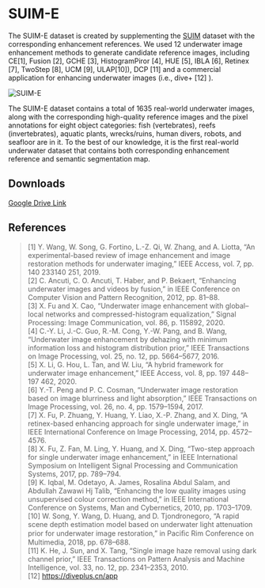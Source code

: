 # SUIM-E
The SUIM-E dataset is created by supplementing the [SUIM](https://github.com/xahidbuffon/SUIM) dataset with the corresponding enhancement references. We used 12 underwater image enhancement methods to generate candidate reference images, including CE[1], Fusion [2], GCHE [3], HistogramPiror [4], HUE [5], IBLA [6], Retinex [7], TwoStep [8], UCM [9], ULAP[10]), DCP [11] and a commercial application for enhancing underwater images (i.e., dive+ [12] ).

![SUIM-E](./figs/SUIM-E.png)

The SUIM-E dataset contains a total of 1635 real-world underwater images, along with the corresponding high-quality reference images and the pixel annotations for eight object categories: fish (vertebrates), reefs (invertebrates), aquatic plants, wrecks/ruins, human divers, robots, and seafloor are in it. To the best of our knowledge, it is the first real-world underwater dataset that contains both corresponding enhancement reference and semantic segmentation map.

## Downloads

[Google Drive Link](https://drive.google.com/drive/folders/1gA3Ic7yOSbHd3w214-AgMI9UleAt4bRM?usp=sharing)

## References
> [1] Y. Wang, W. Song, G. Fortino, L.-Z. Qi, W. Zhang, and A. Liotta, “An experimental-based review of image enhancement and image restoration methods for underwater imaging,” IEEE Access, vol. 7, pp. 140 233140 251, 2019.  
[2] C. Ancuti, C. O. Ancuti, T. Haber, and P. Bekaert, “Enhancing underwater images and videos by fusion,” in IEEE Conference on Computer Vision and Pattern Recognition, 2012, pp. 81–88.  
[3] X. Fu and X. Cao, “Underwater image enhancement with global–local networks and compressed-histogram equalization,” Signal Processing: Image Communication, vol. 86, p. 115892, 2020.  
[4] C.-Y. Li, J.-C. Guo, R.-M. Cong, Y.-W. Pang, and B. Wang, “Underwater image enhancement by dehazing with minimum information loss and histogram distribution prior,” IEEE Transactions on Image Processing, vol. 25, no. 12, pp. 5664–5677, 2016.  
[5] X. Li, G. Hou, L. Tan, and W. Liu, “A hybrid framework for underwater image enhancement,” IEEE Access, vol. 8, pp. 197 448–197 462, 2020.  
[6] Y.-T. Peng and P. C. Cosman, “Underwater image restoration based on image blurriness and light absorption,” IEEE Transactions on Image Processing, vol. 26, no. 4, pp. 1579–1594, 2017.  
[7] X. Fu, P. Zhuang, Y. Huang, Y. Liao, X.-P. Zhang, and X. Ding, “A retinex-based enhancing approach for single underwater image,” in IEEE International Conference on Image Processing, 2014, pp. 4572–4576.  
[8] X. Fu, Z. Fan, M. Ling, Y. Huang, and X. Ding, “Two-step approach for single underwater image enhancement,” in IEEE International Symposium on Intelligent Signal Processing and Communication Systems, 2017, pp. 789–794.  
[9] K. Iqbal, M. Odetayo, A. James, Rosalina Abdul Salam, and Abdullah Zawawi Hj Talib, “Enhancing the low quality images using unsupervised colour correction method,” in IEEE International Conference on Systems, Man and Cybernetics, 2010, pp. 1703–1709.  
[10] W. Song, Y. Wang, D. Huang, and D. Tjondronegoro, “A rapid scene depth estimation model based on underwater light attenuation prior for underwater image restoration,” in Paciﬁc Rim Conference on Multimedia, 2018, pp. 678–688.  
[11] K. He, J. Sun, and X. Tang, “Single image haze removal using dark channel prior,” IEEE Transactions on Pattern Analysis and Machine Intelligence, vol. 33, no. 12, pp. 2341–2353, 2010.  
[12] https://diveplus.cn/app